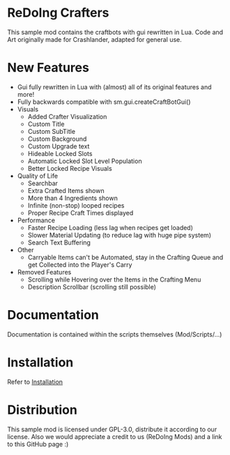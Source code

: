 # ReDoIng Crafters
This sample mod contains the craftbots with gui rewritten in Lua.
Code and Art originally made for Crashlander, adapted for general use.

# New Features
- Gui fully rewritten in Lua with (almost) all of its original features and more!
- Fully backwards compatible with sm.gui.createCraftBotGui()
- Visuals
	- Added Crafter Visualization
	- Custom Title
	- Custom SubTitle
	- Custom Background
	- Custom Upgrade text
	- Hideable Locked Slots
	- Automatic Locked Slot Level Population
	- Better Locked Recipe Visuals
- Quality of Life
	- Searchbar
	- Extra Crafted Items shown
	- More than 4 Ingredients shown
	- Infinite (non-stop) looped recipes
	- Proper Recipe Craft Times displayed
- Performance
	- Faster Recipe Loading (less lag when recipes get loaded)
	- Slower Material Updating (to reduce lag with huge pipe system)
	- Search Text Buffering
- Other
	- Carryable Items can't be Automated, stay in the Crafting Queue and get Collected into the Player's Carry
- Removed Features
	- Scrolling while Hovering over the Items in the Crafting Menu
	- Description Scrollbar (scrolling still possible)
	
# Documentation
Documentation is contained within the scripts themselves (Mod/Scripts/...)
	
# Installation
Refer to [Installation](INSTALLATION.md)
	
# Distribution
This sample mod is licensed under GPL-3.0, distribute it according to our license. Also we would appreciate a credit to us (ReDoIng Mods) and a link to this GitHub page :)
